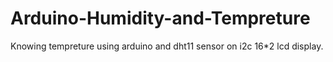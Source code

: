 # Arduino-Humidity-and-Tempreture
Knowing tempreture using arduino and dht11 sensor on i2c 16*2 lcd display.
